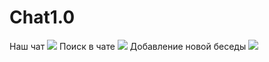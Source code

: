 # Chat1.0
Наш чат ![](https://github.com/ViktorVolk/Chat1.0/blob/main/%D1%87%D0%B0%D1%82/main.jpg)
Поиск в чате ![](https://github.com/ViktorVolk/Chat1.0/blob/main/%D1%87%D0%B0%D1%82/%D1%81%D0%B0%D0%B9%D1%82.jpg)
Добавление новой беседы ![](https://github.com/ViktorVolk/Chat1.0/blob/main/%D1%87%D0%B0%D1%82/%D1%87%D0%B0%D1%82.jpg)
